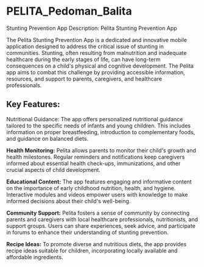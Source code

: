 # PELITA_Pedoman_Balita
Stunting Prevention App
Description: Pelita Stunting Prevention App

The Pelita Stunting Prevention App is a dedicated and innovative mobile application designed to address the critical issue of stunting in communities. Stunting, often resulting from malnutrition and inadequate healthcare during the early stages of life, can have long-term consequences on a child's physical and cognitive development. The Pelita app aims to combat this challenge by providing accessible information, resources, and support to parents, caregivers, and healthcare professionals.

## Key Features:

Nutritional Guidance: The app offers personalized nutritional guidance tailored to the specific needs of infants and young children. This includes information on proper breastfeeding, introduction to complementary foods, and guidance on balanced diets.

**Health Monitoring:** Pelita allows parents to monitor their child's growth and health milestones. Regular reminders and notifications keep caregivers informed about essential health check-ups, immunizations, and other crucial aspects of child development.

**Educational Content:** The app features engaging and informative content on the importance of early childhood nutrition, health, and hygiene. Interactive modules and videos empower users with knowledge to make informed decisions about their child's well-being.

**Community Support:** Pelita fosters a sense of community by connecting parents and caregivers with local healthcare professionals, nutritionists, and support groups. Users can share experiences, seek advice, and participate in forums to enhance their understanding of stunting prevention.

**Recipe Ideas:** To promote diverse and nutritious diets, the app provides recipe ideas suitable for children, incorporating locally available and affordable ingredients.
